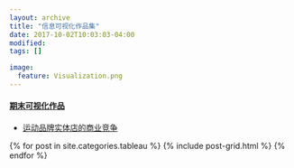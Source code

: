 ```yaml
---
layout: archive
title: "信息可视化作品集"
date: 2017-10-02T10:03:03-04:00
modified:
tags: []

image: 
  feature: Visualization.png
---
```


 
#### [期末可视化作品](https://qiuqiuge.github.io/infovis/Visualization/index.html)
* [运动品牌实体店的商业竞争](https://qiuqiuge.github.io/infovis/Visualization/index.html)

 
<div class="tiles">
{% for post in site.categories.tableau %}
{% include post-grid.html %}
{% endfor %}
</div><!-- /.tiles 把所有categories 有 tableau 的列出来-->